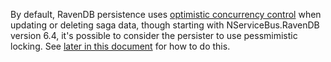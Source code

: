 By default, RavenDB persistence uses [optimistic concurrency control](https://en.wikipedia.org/wiki/Optimistic_concurrency_control) when updating or deleting saga data, though starting with NServiceBus.RavenDB version 6.4, it's possible to consider the persister to use pessmimistic locking. See [later in this document](#sagas-pessimistic-locking) for how to do this.